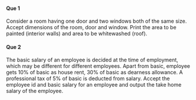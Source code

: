 #### Que 1
Consider a room having one door and two windows both of the same size. Accept dimensions of
the room, door and window. Print the area to be painted (interior walls) and area to be whitewashed
(roof).

#### Que 2
The basic salary of an employee is decided at the time of employment, which may be different for
different employees. Apart from basic, employee gets 10% of basic as house rent, 30% of basic as
dearness allowance. A professional tax of 5% of basic is deducted from salary. Accept the employee id
and basic salary for an employee and output the take home salary of the employee.
